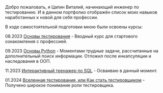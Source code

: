 Добро пожаловать, я Цапин Виталий, начинающий инженер по тестированию.
И в данном портфолио отображён список моих навыков наработанных к новой для себя профессии.

В ходе самостоятельной подготовки мною были освоены курсы:

08.2023 [Основы тестирования](https://practicum.yandex.ru/profile/qa-engineer/?from=catalog) - Вводный курс для стартового ознакомления с профессией.

09.2023 [Основы Python](https://education.yandex.ru/handbook/python) - Моментами трудные задачи, рассчитанные на дополнительный поиск информации. Отложил после инкапсуляции и наследования в ООП.

11.2023 [Интерактивный тренажер по SQL](https://stepik.org/course/63054/syllabus) - Осваиваю в данный момент.

01.2024 [Вселенная тестирования, или Как стать тестировщиком](https://stepik.org/course/118842/syllabus) - Получено широкое понимание роли тестировщика.
